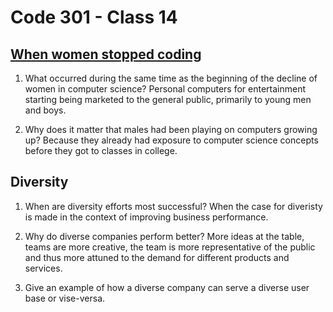 # Code 301 - Class 14

## [When women stopped coding](https://www.npr.org/sections/money/2014/10/21/357629765/when-women-stopped-coding)

1. What occurred during the same time as the beginning of the decline of women in computer science?
Personal computers for entertainment starting being marketed to the general public, primarily to young men and boys.

2. Why does it matter that males had been playing on computers growing up?
Because they already had exposure to computer science concepts before they got to classes in college.

## Diversity

1. When are diversity efforts most successful?
When the case for diveristy is made in the context of improving business performance.

2. Why do diverse companies perform better?
More ideas at the table, teams are more creative, the team is more representative of the public and thus more attuned to the demand for different products and services.

3. Give an example of how a diverse company can serve a diverse user base or vise-versa.